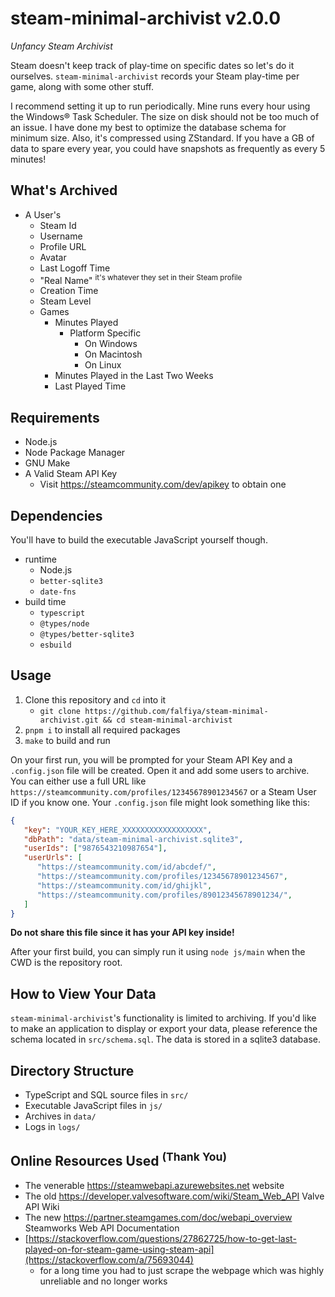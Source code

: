 # steam-minimal-archivist v2.0.0

*Unfancy Steam Archivist*

Steam doesn't keep track of play-time on specific dates so let's do it ourselves. `steam-minimal-archivist` records your Steam play-time per game, along with some other stuff.

I recommend setting it up to run periodically. Mine runs every hour using the Windows® Task Scheduler. The size on disk should not be too much of an issue. I have done my best to optimize the database schema for minimum size. Also, it's compressed using ZStandard. If you have a GB of data to spare every year, you could have snapshots as frequently as every 5 minutes!

## What's Archived

- A User's
   - Steam Id
   - Username
   - Profile URL
   - Avatar
   - Last Logoff Time
   - "Real Name" <sup>it's whatever they set in their Steam profile</sup>
   - Creation Time
   - Steam Level
   - Games
      - Minutes Played
         - Platform Specific
            - On Windows
            - On Macintosh
            - On Linux
      - Minutes Played in the Last Two Weeks
      - Last Played Time

## Requirements

- Node.js
- Node Package Manager
- GNU Make
- A Valid Steam API Key
   - Visit https://steamcommunity.com/dev/apikey to obtain one

## Dependencies

You'll have to build the executable JavaScript yourself though.

- runtime
   - Node.js
   - `better-sqlite3`
   - `date-fns`
- build time
   - `typescript`
   - `@types/node`
   - `@types/better-sqlite3`
   - `esbuild`

## Usage

1. Clone this repository and `cd` into it
   - `git clone https://github.com/falfiya/steam-minimal-archivist.git && cd steam-minimal-archivist`
2. `pnpm i` to install all required packages
3. `make` to build and run

On your first run, you will be prompted for your Steam API Key and a `.config.json` file will be created.
Open it and add some users to archive.
You can either use a full URL like `https://steamcommunity.com/profiles/12345678901234567` or a Steam User ID if you know one.
Your `.config.json` file might look something like this:

```json
{
   "key": "YOUR_KEY_HERE_XXXXXXXXXXXXXXXXXX",
   "dbPath": "data/steam-minimal-archivist.sqlite3",
   "userIds": ["9876543210987654"],
   "userUrls": [
      "https://steamcommunity.com/id/abcdef/",
      "https://steamcommunity.com/profiles/12345678901234567",
      "https://steamcommunity.com/id/ghijkl",
      "https://steamcommunity.com/profiles/89012345678901234/",
   ]
}
```

**Do not share this file since it has your API key inside!**

After your first build, you can simply run it using `node js/main` when the CWD is the repository root.

## How to View Your Data

`steam-minimal-archivist`'s functionality is limited to archiving. If you'd like to make an application to display or export your data, please reference the schema located in `src/schema.sql`. The data is stored in a sqlite3 database.

## Directory Structure

- TypeScript and SQL source files in `src/`
- Executable JavaScript files in `js/`
- Archives in `data/`
- Logs in `logs/`

<h2>Online Resources Used <sup>(Thank You)</sup></h2>

- The venerable https://steamwebapi.azurewebsites.net website
- The old https://developer.valvesoftware.com/wiki/Steam_Web_API Valve API Wiki
- The new https://partner.steamgames.com/doc/webapi_overview Steamworks Web API Documentation
- [https://stackoverflow.com/questions/27862725/how-to-get-last-played-on-for-steam-game-using-steam-api](https://stackoverflow.com/a/75693044)
   - for a long time you had to just scrape the webpage which was highly unreliable and no longer works
